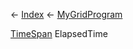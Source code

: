 ← [Index](Api-Index) ← [MyGridProgram](Sandbox.ModAPI.Ingame.MyGridProgram)

[TimeSpan](System.TimeSpan) ElapsedTime